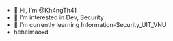 - 👋 Hi, I’m @Kh4ngTh41
- 👀 I’m interested in Dev, Security
- 🌱 I’m currently learning Information-Security_UIT_VNU
- hehelmaoxd
<!---
Kh4ngTh41/Kh4ngTh41 is a ✨ special ✨ repository because its `README.md` (this file) appears on your GitHub profile.
You can click the Preview link to take a look at your changes.
--->
